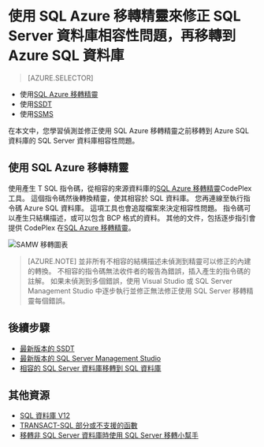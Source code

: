 <properties
   pageTitle="修正之前移轉到 SQL 資料庫的 SQL Server 資料庫相容性問題 |Microsoft Azure"
   description="Microsoft Azure SQL 資料庫，資料庫移轉、 相容性，SQL Azure 移轉精靈"
   services="sql-database"
   documentationCenter=""
   authors="CarlRabeler"
   manager="jhubbard"
   editor=""/>

<tags
   ms.service="sql-database"
   ms.devlang="NA"
   ms.topic="article"
   ms.tgt_pltfrm="NA"
   ms.workload="sqldb-migrate"
   ms.date="08/24/2016"
   ms.author="carlrab"/>

# <a name="use-sql-azure-migration-wizard-to-fix-sql-server-database-compatibility-issues-before-migration-to-azure-sql-database"></a>使用 SQL Azure 移轉精靈來修正 SQL Server 資料庫相容性問題，再移轉到 Azure SQL 資料庫

> [AZURE.SELECTOR]
- 使用[SQL Azure 移轉精靈](sql-database-cloud-migrate-fix-compatibility-issues.md)
- 使用[SSDT](sql-database-cloud-migrate-fix-compatibility-issues-ssdt.md)
- 使用[SSMS](sql-database-cloud-migrate-fix-compatibility-issues-ssms.md)

在本文中，您學習偵測並修正使用 SQL Azure 移轉精靈之前移轉到 Azure SQL 資料庫的 SQL Server 資料庫相容性問題。

## <a name="using-sql-azure-migration-wizard"></a>使用 SQL Azure 移轉精靈

使用產生 T SQL 指令碼，從相容的來源資料庫的[SQL Azure 移轉精靈](http://sqlazuremw.codeplex.com/)CodePlex 工具。 這個指令碼然後轉換精靈，使其相容於 SQL 資料庫。 您再連線至執行指令碼 Azure SQL 資料庫。 這項工具也會追蹤檔案來決定相容性問題。 指令碼可以產生只結構描述，或可以包含 BCP 格式的資料。 其他的文件，包括逐步指引會提供 CodePlex 在[SQL Azure 移轉精靈](http://sqlazuremw.codeplex.com/)。  

 ![SAMW 移轉圖表](./media/sql-database-cloud-migrate/02SAMWDiagram.png)

  > [AZURE.NOTE] 並非所有不相容的結構描述未偵測到精靈可以修正的內建的轉換。 不相容的指令碼無法收件者的報告為錯誤，插入產生的指令碼的註解。 如果未偵測到多個錯誤，使用 Visual Studio 或 SQL Server Management Studio 中逐步執行並修正無法修正使用 SQL Server 移轉精靈每個錯誤。

## <a name="next-steps"></a>後續步驟

- [最新版本的 SSDT](https://msdn.microsoft.com/library/mt204009.aspx)
- [最新版本的 SQL Server Management Studio](https://msdn.microsoft.com/library/mt238290.aspx)
- [相容的 SQL Server 資料庫移轉到 SQL 資料庫](sql-database-cloud-migrate.md#migrate-a-compatible-sql-server-database-to-sql-database)

## <a name="additional-resources"></a>其他資源

- [SQL 資料庫 V12](sql-database-v12-whats-new.md)
- [TRANSACT-SQL 部分或不支援的函數](sql-database-transact-sql-information.md)
- [移轉非 SQL Server 資料庫時使用 SQL Server 移轉小幫手](http://blogs.msdn.com/b/ssma/)
